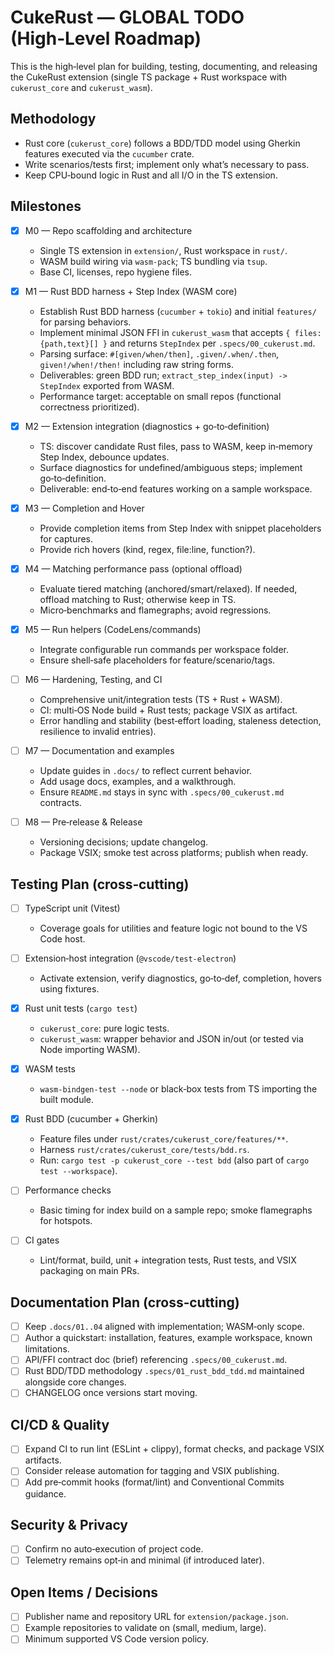 # CukeRust — GLOBAL TODO (High‑Level Roadmap)

This is the high‑level plan for building, testing, documenting, and releasing the CukeRust extension (single TS package + Rust workspace with `cukerust_core` and `cukerust_wasm`).

## Methodology

- Rust core (`cukerust_core`) follows a BDD/TDD model using Gherkin features executed via the `cucumber` crate.
- Write scenarios/tests first; implement only what’s necessary to pass.
- Keep CPU‑bound logic in Rust and all I/O in the TS extension.

## Milestones

- [x] M0 — Repo scaffolding and architecture
  - Single TS extension in `extension/`, Rust workspace in `rust/`.
  - WASM build wiring via `wasm-pack`; TS bundling via `tsup`.
  - Base CI, licenses, repo hygiene files.

- [x] M1 — Rust BDD harness + Step Index (WASM core)
  - Establish Rust BDD harness (`cucumber` + `tokio`) and initial `features/` for parsing behaviors.
  - Implement minimal JSON FFI in `cukerust_wasm` that accepts `{ files: {path,text}[] }` and returns `StepIndex` per `.specs/00_cukerust.md`.
  - Parsing surface: `#[given/when/then]`, `.given/.when/.then`, `given!/when!/then!` including raw string forms.
  - Deliverables: green BDD run; `extract_step_index(input) -> StepIndex` exported from WASM.
  - Performance target: acceptable on small repos (functional correctness prioritized).

- [x] M2 — Extension integration (diagnostics + go‑to‑definition)
  - TS: discover candidate Rust files, pass to WASM, keep in‑memory Step Index, debounce updates.
  - Surface diagnostics for undefined/ambiguous steps; implement go‑to‑definition.
  - Deliverable: end‑to‑end features working on a sample workspace.

- [x] M3 — Completion and Hover
  - Provide completion items from Step Index with snippet placeholders for captures.
  - Provide rich hovers (kind, regex, file:line, function?).

- [x] M4 — Matching performance pass (optional offload)
  - Evaluate tiered matching (anchored/smart/relaxed). If needed, offload matching to Rust; otherwise keep in TS.
  - Micro‑benchmarks and flamegraphs; avoid regressions.

- [x] M5 — Run helpers (CodeLens/commands)
  - Integrate configurable run commands per workspace folder.
  - Ensure shell‑safe placeholders for feature/scenario/tags.

- [ ] M6 — Hardening, Testing, and CI
  - Comprehensive unit/integration tests (TS + Rust + WASM).
  - CI: multi‑OS Node build + Rust tests; package VSIX as artifact.
  - Error handling and stability (best‑effort loading, staleness detection, resilience to invalid entries).

- [ ] M7 — Documentation and examples
  - Update guides in `.docs/` to reflect current behavior.
  - Add usage docs, examples, and a walkthrough.
  - Ensure `README.md` stays in sync with `.specs/00_cukerust.md` contracts.

- [ ] M8 — Pre‑release & Release
  - Versioning decisions; update changelog.
  - Package VSIX; smoke test across platforms; publish when ready.

## Testing Plan (cross‑cutting)

- [ ] TypeScript unit (Vitest)
  - Coverage goals for utilities and feature logic not bound to the VS Code host.

- [ ] Extension‑host integration (`@vscode/test-electron`)
  - Activate extension, verify diagnostics, go‑to‑def, completion, hovers using fixtures.

- [x] Rust unit tests (`cargo test`)
  - `cukerust_core`: pure logic tests.
  - `cukerust_wasm`: wrapper behavior and JSON in/out (or tested via Node importing WASM).

- [x] WASM tests
  - `wasm-bindgen-test --node` or black‑box tests from TS importing the built module.

- [x] Rust BDD (cucumber + Gherkin)
  - Feature files under `rust/crates/cukerust_core/features/**`.
  - Harness `rust/crates/cukerust_core/tests/bdd.rs`.
  - Run: `cargo test -p cukerust_core --test bdd` (also part of `cargo test --workspace`).

- [ ] Performance checks
  - Basic timing for index build on a sample repo; smoke flamegraphs for hotspots.

- [ ] CI gates
  - Lint/format, build, unit + integration tests, Rust tests, and VSIX packaging on main PRs.

## Documentation Plan (cross‑cutting)

- [ ] Keep `.docs/01..04` aligned with implementation; WASM‑only scope.
- [ ] Author a quickstart: installation, features, example workspace, known limitations.
- [ ] API/FFI contract doc (brief) referencing `.specs/00_cukerust.md`.
- [ ] Rust BDD/TDD methodology `.specs/01_rust_bdd_tdd.md` maintained alongside core changes.
- [ ] CHANGELOG once versions start moving.

## CI/CD & Quality

- [ ] Expand CI to run lint (ESLint + clippy), format checks, and package VSIX artifacts.
- [ ] Consider release automation for tagging and VSIX publishing.
- [ ] Add pre‑commit hooks (format/lint) and Conventional Commits guidance.

## Security & Privacy

- [ ] Confirm no auto‑execution of project code.
- [ ] Telemetry remains opt‑in and minimal (if introduced later).

## Open Items / Decisions

- [ ] Publisher name and repository URL for `extension/package.json`.
- [ ] Example repositories to validate on (small, medium, large).
- [ ] Minimum supported VS Code version policy.

